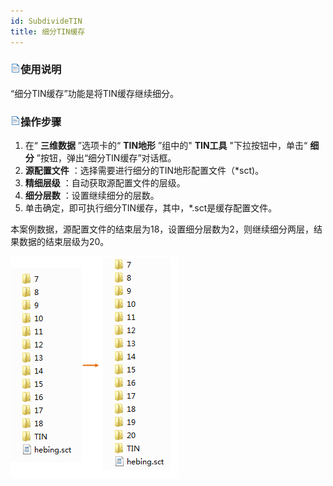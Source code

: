 ```yaml
---
id: SubdivideTIN
title: 细分TIN缓存  
---  
```

### ![](../../../img/read.gif)使用说明

“细分TIN缓存”功能是将TIN缓存继续细分。

### ![](../../../img/read.gif)操作步骤

1. 在“ **三维数据** ”选项卡的“ **TIN地形** ”组中的" **TIN工具** "下拉按钮中，单击“ **细分** ”按钮，弹出“细分TIN缓存”对话框。
2. **源配置文件** ：选择需要进行细分的TIN地形配置文件（*sct)。
3. **精细层级** ：自动获取源配置文件的层级。
4. **细分层数** ：设置继续细分的层数。
5. 单击确定，即可执行细分TIN缓存，其中，*.sct是缓存配置文件。

本案例数据，源配置文件的结束层为18，设置细分层数为2，则继续细分两层，结果数据的结束层级为20。

![](img/SubdivideTIN.png)  


